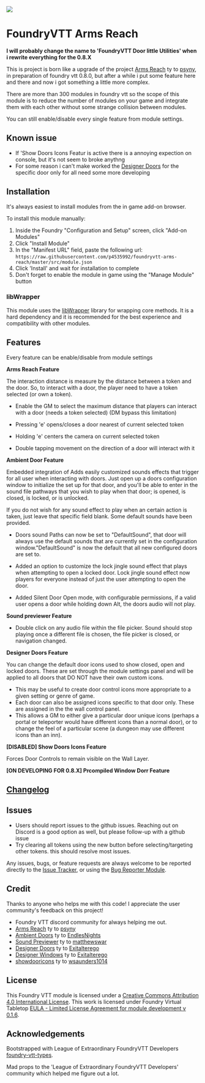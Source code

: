 ![](https://img.shields.io/badge/Foundry-v0.7.9-informational)

#  FoundryVTT Arms Reach

**I will probably change the name to 'FoundryVTT Door little Utilities' when i rewrite everything for the 0.8.X**

This is project is born like a upgrade of the project [Arms Reach](https://github.com/psyny/FoundryVTT/tree/master/ArmsReach) ty to [psyny](https://github.com/psyny), in preparation of foundry vtt 0.8.0, but after a while i put some feature here and there and now i got something a little more complex.

There are more than 300 modules in foundry vtt so the scope of this module is to reduce the number of modules on your game and integrate them with each other without some strange collision between modules.

You can still enable/disable every single feature from module settings.

## Known issue

- If 'Show Doors Icons Featur is active there is a annoying expection on console, but it's not seem to broke anythng
- For some reason i can't make worked the [Designer Doors](https://github.com/Exitalterego/designerdoors) for the specific door only for all need some more developing

## Installation

It's always easiest to install modules from the in game add-on browser.

To install this module manually:
1.  Inside the Foundry "Configuration and Setup" screen, click "Add-on Modules"
2.  Click "Install Module"
3.  In the "Manifest URL" field, paste the following url:
`https://raw.githubusercontent.com/p4535992/foundryvtt-arms-reach/master/src/module.json`
4.  Click 'Install' and wait for installation to complete
5.  Don't forget to enable the module in game using the "Manage Module" button

### libWrapper

This module uses the [libWrapper](https://github.com/ruipin/fvtt-lib-wrapper) library for wrapping core methods. It is a hard dependency and it is recommended for the best experience and compatibility with other modules.

## Features 

Every feature can be enable/disable from module settings

**Arms Reach Feature**

The interaction distance is measure by the distance between a token and the door. So, to interact with a door, the player need to have a token selected (or own a token).

* Enable the GM to select the maximum distance that players can interact with a door (needs a token selected) (DM bypass this limitation)

* Pressing 'e' opens/closes a door nearest of current selected token

* Holding 'e' centers the camera on current selected token

* Double tapping movement on the direction of a door will interact with it

**Ambient Door Feature**

Embedded integration of Adds easily customized sounds effects that trigger for all user when interacting with doors. Just open up a doors configuration window to initialize the set up for that door, and you'll be able to enter in the sound file pathways that you wish to play when that door; is opened, is closed, is locked, or is unlocked.

If you do not wish for any sound effect to play when an certain action is taken, just leave that specific field blank. Some default sounds have been provided.

* Doors sound Paths can now be set to "DefaultSound", that door will always use the default sounds that are currently set in the configuration window."DefaultSound" is now the default that all new configured doors are set to.

* Added an option to customize the lock jingle sound effect that plays when attempting to open a locked door. Lock jingle sound effect now players for everyone instead of just the user attempting to open the door.

* Added Silent Door Open mode, with configurable permissions, if a valid user opens a door while holding down Alt, the doors audio will not play.

**Sound previewer Feature**

* Double click on any audio file within the file picker. Sound should stop playing once a different file is chosen, the file picker is closed, or navigation changed.

**Designer Doors Feature**

You can change the default door icons used to show closed, open and locked doors. These are set through the module settings panel and will be applied to all doors that DO NOT have their own custom icons.

* This may be useful to create door control icons more appropriate to a given setting or genre of game.
* Each door can also be assigned icons specific to that door only. These are assigned in the the wall control panel.
* This allows a GM to either give a particular door unique icons (perhaps a portal or teleporter would have different icons than a normal door), or to change the feel of a particular scene (a dungeon may use different icons than an inn).

**[DISABLED] Show Doors Icons Feature**

Forces Door Controls to remain visible on the Wall Layer. 

**[ON DEVELOPING FOR 0.8.X] Prcompiled Window Dorr Feature**


## [Changelog](./changelog.md)

## Issues

- Users should report issues to the github issues. Reaching out on Discord is a good option as well, but please follow-up with a github issue
- Try clearing all tokens using the new button before selecting/targeting other tokens. this should resolve most issues.

Any issues, bugs, or feature requests are always welcome to be reported directly to the [Issue Tracker](https://github.com/eadorin/target-enhancements/issues ), or using the [Bug Reporter Module](https://foundryvtt.com/packages/bug-reporter/).

## Credit

Thanks to anyone who helps me with this code! I appreciate the user community's feedback on this project!

- Foundry VTT discord community for always helping me out.
- [Arms Reach](https://github.com/psyny/FoundryVTT/tree/master/ArmsReach) ty to [psyny](https://github.com/psyny)
- [Ambient Doors](https://github.com/EndlesNights/ambientdoors) ty to [EndlesNights](https://github.com/EndlesNights)
- [Sound Previewer](https://github.com/matthewswar/foundry-vtt-sound-previewer) ty to [matthewswar](https://github.com/matthewswar)
- [Designer Doors](https://github.com/Exitalterego/designerdoors) ty to [Exitalterego](https://github.com/Exitalterego)
- [Designer Windows](https://github.com/Exitalterego/designerwindows) ty to [Exitalterego](https://github.com/Exitalterego)
- [showdooricons](https://github.com/wsaunders1014/showdooricons) ty to [wsaunders1014](https://github.com/wsaunders1014)

## License
This Foundry VTT module is licensed under a [Creative Commons Attribution 4.0 International License](http://creativecommons.org/licenses/by/4.0/).
This work is licensed under Foundry Virtual Tabletop [EULA - Limited License Agreement for module development v 0.1.6](http://foundryvtt.com/pages/license.html).

## Acknowledgements

Bootstrapped with League of Extraordinary FoundryVTT Developers  [foundry-vtt-types](https://github.com/League-of-Foundry-Developers/foundry-vtt-types).

Mad props to the 'League of Extraordinary FoundryVTT Developers' community which helped me figure out a lot.


